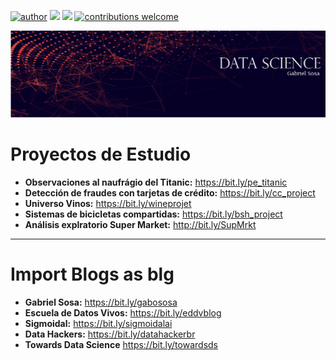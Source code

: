 [![author](https://img.shields.io/badge/in-gsosa-blue.svg)](https://www.linkedin.com/in/juangsosa/) [![](https://img.shields.io/badge/python-3.7+-blue.svg)](https://www.python.org/downloads/release/python-365/) [![](https://img.shields.io/badge/Medium-gabososa-blue.svg)](https://medium.com/@gabososa) [![contributions welcome](https://img.shields.io/badge/proyectos-bienvenidos-brightgreen.svg?style=flat)](https://github.com/SosaGabriel/DataScience)

<p align="center">
  <img src="DSGS-02.png" >
</p>


#  Proyectos de Estudio
* **Observaciones al naufrágio del Titanic:** https://bit.ly/pe_titanic
* **Detección de fraudes con tarjetas de crédito:** https://bit.ly/cc_project
* **Universo Vinos:** https://bit.ly/wineprojet
* **Sistemas de bicicletas compartidas:** https://bit.ly/bsh_project
* **Análisis explratorio Super Market:** http://bit.ly/SupMrkt


---
#  Import Blogs as blg
* **Gabriel Sosa:** https://bit.ly/gabososa
* **Escuela de Datos Vivos:** https://bit.ly/eddvblog
* **Sigmoidal:** https://bit.ly/sigmoidalai
* **Data Hackers:** https://bit.ly/datahackerbr
* **Towards Data Science** https://bit.ly/towardsds
